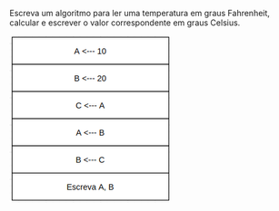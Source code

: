 
Escreva um algoritmo para ler uma temperatura em graus Fahrenheit, calcular e escrever o valor correspondente em graus Celsius.


![](https://github.com/Yxav/proglogic/blob/apnp/exercicios-1/1/1.png) 